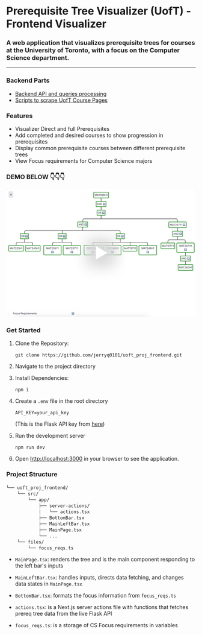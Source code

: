 # Prerequisite Tree Visualizer (UofT) - Frontend Visualizer

### A web application that visualizes prerequisite trees for courses at the University of Toronto, with a focus on the Computer Science department. 

---

### Backend Parts

- [Backend API and queries processing](https://github.com/jerryq0101/uoft_proj_api)
- [Scripts to scrape UofT Course Pages](https://github.com/jerryq0101/uoft_proj_data_collect)

### Features

- Visualizer Direct and full Prerequisites
- Add completed and desired courses to show progression in prerequisites
- Display common prerequisite courses between different prerequisite trees
- View Focus requirements for Computer Science majors

### DEMO BELOW 👇👇👇
<a href="https://www.loom.com/share/eb36ca35833e4d8d8d2c9bfcde9f4ceb" target="_blank">
  <img src="./public/demo_thumb.png" alt="VIDEO DEMO">
</a>

### Get Started

1. Clone the Repository:
    ```
    git clone https://github.com/jerryq0101/uoft_proj_frontend.git
    ```

2. Navigate to the project directory

3. Install Dependencies:
    ```
    npm i
    ```

4. Create a `.env` file in the root directory
    ```
    API_KEY=your_api_key
    ```
    (This is the Flask API key from [here](https://github.com/jerryq0101/uoft_proj_api))

5. Run the development server
    ```
    npm run dev
    ```

6. Open [http://localhost:3000](http://localhost:3000) in your browser to see the application.


### Project Structure

```
└── uoft_proj_frontend/
    └── src/
        └── app/
            ├── server-actions/
            │   └── actions.tsx
            ├── BottomBar.tsx
            ├── MainLeftBar.tsx
            ├── MainPage.tsx
            └── ...
    └── files/
        └── focus_reqs.ts
```

- `MainPage.tsx`: renders the tree and is the main component responding to the left bar's inputs

- `MainLeftBar.tsx`: handles inputs, directs data fetching, and changes data states in `MainPage.tsx`
- `BottomBar.tsx`: formats the focus information from `focus_reqs.ts`
- `actions.tsx`: is a Next.js server actions file  with functions that fetches prereq tree data from the live Flask API
- `focus_reqs.ts`: is a storage of CS Focus requirements in variables
